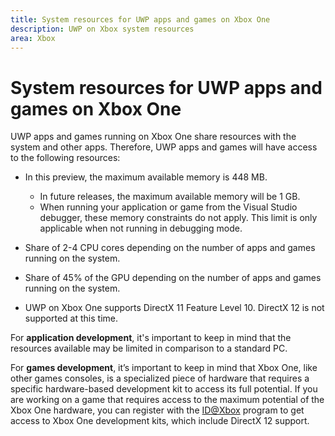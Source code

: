```yaml
---
title: System resources for UWP apps and games on Xbox One
description: UWP on Xbox system resources
area: Xbox
---
```


# System resources for UWP apps and games on Xbox One

UWP apps and games running on Xbox One share resources with the system and other apps. 
Therefore, UWP apps and games will have access to the following resources:

* In this preview, the maximum available memory is 448 MB.
    * In future releases, the maximum available memory will be 1 GB.
    * When running your application or game from the Visual Studio debugger, these memory constraints do not apply. This limit is only applicable when not running in debugging mode.

* Share of 2-4 CPU cores depending on the number of apps and games running on the system.

* Share of 45% of the GPU depending on the number of apps and games running on the system.

* UWP on Xbox One supports DirectX 11 Feature Level 10. DirectX 12 is not supported at this time. 

For **application development**, it's important to keep in mind that the resources available may be limited in comparison to a standard PC.

For **games development**, it’s important to keep in mind that Xbox One, like other games consoles, 
is a specialized piece of hardware that requires a specific hardware-based development kit to access its full potential. 
If you are working on a game that requires access to the maximum potential of the Xbox One hardware, 
you can register with the [ID@Xbox](http://www.xbox.com/en-us/Developers/id) program to get access to Xbox One development kits, which include DirectX 12 support.


<!--HONumber=Mar16_HO5-->


